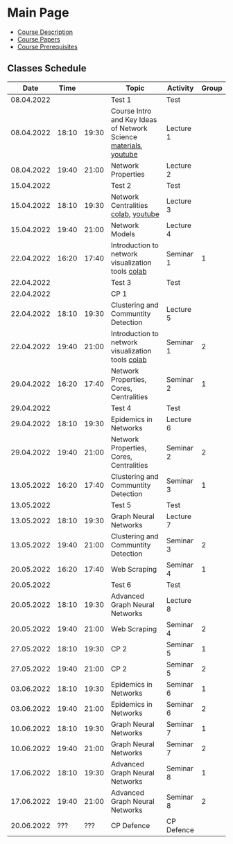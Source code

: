 # Main Page

* [Course Description](course_description.md)
* [Course Papers](Course%20Papers/main.md)
* [Course Prerequisites](week_00/lecture_00_prerequisites.md)

## Classes Schedule

| Date       | Time  |       | Topic                                                                                                                                                        | Activity   | Group |
|------------|-------|-------|--------------------------------------------------------------------------------------------------------------------------------------------------------------|------------|-------|
| 08.04.2022 |       |       | Test 1                                                                                                                                                       | Test       |       |
| 08.04.2022 | 18:10 | 19:30 | Course Intro and Key Ideas of Network Science [materials](week_01/lecture_01_intro.md), [youtube](https://youtu.be/uOA4t_IdmZM)                              | Lecture 1  |       |
| 08.04.2022 | 19:40 | 21:00 | Network Properties                                                                                                                                           | Lecture 2  |       |
| 15.04.2022 |       |       | Test 2                                                                                                                                                       | Test       |       |
| 15.04.2022 | 18:10 | 19:30 | Network Centralities [colab](https://colab.research.google.com/drive/1kAX9kDvN8fA-SIsIobEWVgzqwzuUZiw2?usp=sharing), [youtube](https://youtu.be/jq6eyaHuoCc) | Lecture 3  |       |
| 15.04.2022 | 19:40 | 21:00 | Network Models                                                                                                                                               | Lecture 4  |       |
| 22.04.2022 | 16:20 | 17:40 | Introduction to network visualization tools [colab](https://colab.research.google.com/drive/1f-j5Zum7M-gjEdpR7AzXZcCDs17294Ei?usp=sharing)                   | Seminar 1  | 1     |
| 22.04.2022 |       |       | Test 3                                                                                                                                                       | Test       |       |
| 22.04.2022 |       |       | CP 1                                                                                                                                                         |            |       |
| 22.04.2022 | 18:10 | 19:30 | Clustering and Communtity Detection                                                                                                                          | Lecture 5  |       |
| 22.04.2022 | 19:40 | 21:00 | Introduction to network visualization tools  [colab](https://colab.research.google.com/drive/1f-j5Zum7M-gjEdpR7AzXZcCDs17294Ei?usp=sharing)                  | Seminar 1  | 2     |
| 29.04.2022 | 16:20 | 17:40 | Network Properties, Cores, Centralities                                                                                                                      | Seminar 2  | 1     |
| 29.04.2022 |       |       | Test 4                                                                                                                                                       | Test       |       |
| 29.04.2022 | 18:10 | 19:30 | Epidemics in Networks                                                                                                                                        | Lecture 6  |       |
| 29.04.2022 | 19:40 | 21:00 | Network Properties, Cores, Centralities                                                                                                                      | Seminar 2  | 2     |
| 13.05.2022 | 16:20 | 17:40 | Clustering and Communtity Detection                                                                                                                          | Seminar 3  | 1     |
| 13.05.2022 |       |       | Test 5                                                                                                                                                       | Test       |       |
| 13.05.2022 | 18:10 | 19:30 | Graph Neural Networks                                                                                                                                        | Lecture 7  |       |
| 13.05.2022 | 19:40 | 21:00 | Clustering and Communtity Detection                                                                                                                          | Seminar 3  | 2     |
| 20.05.2022 | 16:20 | 17:40 | Web Scraping                                                                                                                                                 | Seminar 4  | 1     |
| 20.05.2022 |       |       | Test 6                                                                                                                                                       | Test       |       |
| 20.05.2022 | 18:10 | 19:30 | Advanced Graph Neural Networks                                                                                                                               | Lecture 8  |       |
| 20.05.2022 | 19:40 | 21:00 | Web Scraping                                                                                                                                                 | Seminar 4  | 2     |
| 27.05.2022 | 18:10 | 19:30 | CP 2                                                                                                                                                         | Seminar 5  | 1     |
| 27.05.2022 | 19:40 | 21:00 | CP 2                                                                                                                                                         | Seminar 5  | 2     |
| 03.06.2022 | 18:10 | 19:30 | Epidemics in Networks                                                                                                                                        | Seminar 6  | 1     |
| 03.06.2022 | 19:40 | 21:00 | Epidemics in Networks                                                                                                                                        | Seminar 6  | 2     |
| 10.06.2022 | 18:10 | 19:30 | Graph Neural Networks                                                                                                                                        | Seminar 7  | 1     |
| 10.06.2022 | 19:40 | 21:00 | Graph Neural Networks                                                                                                                                        | Seminar 7  | 2     |
| 17.06.2022 | 18:10 | 19:30 | Advanced Graph Neural Networks                                                                                                                               | Seminar 8  | 1     |
| 17.06.2022 | 19:40 | 21:00 | Advanced Graph Neural Networks                                                                                                                               | Seminar 8  | 2     |
| 20.06.2022 | ???   | ???   | CP Defence                                                                                                                                                   | CP Defence |       |
